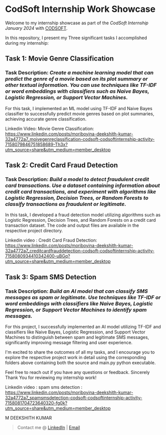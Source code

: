 # CodSoft Internship Work Showcase

Welcome to my internship showcase as part of the *CodSoft Internship January 2024* with [CODSOFT](https://www.codsoft.in/). 

In this repository, I present my Three significant tasks I accomplished during my internship:

## Task 1: Movie Genre Classification

### Task Description: *Create a machine learning model that can predict the genre of a movie based on its plot summary or other textual information. You can use techniques like TF-IDF or word embeddings with classifiers such as Naive Bayes, Logistic Regression, or Support Vector Machines.*
For this task, I implemented an ML model using TF-IDF and Naive Bayes classifier to successfully predict movie genres based on plot summaries, achieving accurate genre classification.

Linkedin Video:
Movie Genre Classification:
https://www.linkedin.com/posts/moriboyina-deekshith-kumar-32a4772a7_moivegenreclassification-codsoft-codsoftinternship-activity-7158079846751858689-Th3x?utm_source=share&utm_medium=member_desktop

## Task 2: Credit Card Fraud Detection
### Task Description: *Build a model to detect fraudulent credit card transactions. Use a dataset containing information about credit card transactions, and experiment with algorithms like Logistic Regression, Decision Trees, or Random Forests to classify transactions as fraudulent or legitimate.*
In this task, I developed a fraud detection model utilizing algorithms such as Logistic Regression, Decision Trees, and Random Forests on a credit card transaction dataset. The code and output files are available in the respective project directory.

Linkedin video : 
Credit Card Fraud Detection:
https://www.linkedin.com/posts/moriboyina-deekshith-kumar-32a4772a7_creditcardfrauddetection-codsoft-codsoftinternship-activity-7158080934410342400-uBGq?utm_source=share&utm_medium=member_desktop

## Task 3: Spam SMS Detection

### Task Description: *Build an AI model that can classify SMS messages as spam or legitimate. Use techniques like TF-IDF or word embeddings with classifiers like Naive Bayes, Logistic Regression, or Support Vector Machines to identify spam messages.*
For this project, I successfully implemented an AI model utilizing TF-IDF and classifiers like Naive Bayes, Logistic Regression, and Support Vector Machines to distinguish between spam and legitimate SMS messages, significantly improving message filtering and user experience.

I'm excited to share the outcomes of all my tasks, and I encourage you to explore the respective project work in detail using the corresponding folders above containing both the source and main.py python executable.


Feel free to reach out if you have any questions or feedback.
Sincerely Thank You for reviewing my internship work!

Linkedin video :
spam sms detection :
https://www.linkedin.com/posts/moriboyina-deekshith-kumar-32a4772a7_spamsmsdetection-codsoft-codsoftinternship-activity-7158081704723640320-fg0k?utm_source=share&utm_medium=member_desktop


M DEEKSHITH KUMAR 
> Contact me @ [LinkedIn](https://www.linkedin.com/in/moriboyina-deekshith-kumar-32a4772a7/) | [Email](mailto:moriad055@rmkcet.ac.in)
